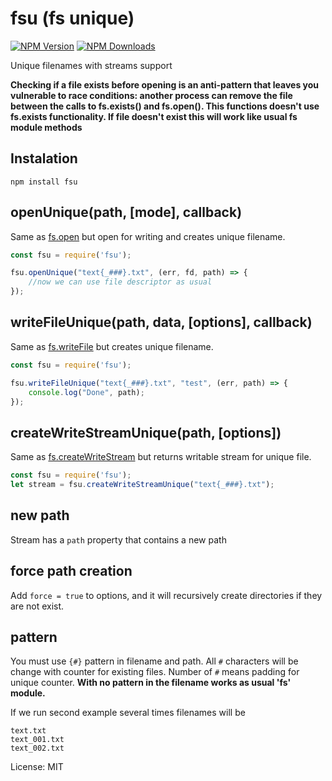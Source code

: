 # fsu (fs unique)

[![NPM Version](https://img.shields.io/npm/v/fsu.svg?style=flat-square)](https://www.npmjs.com/package/fsu)
[![NPM Downloads](https://img.shields.io/npm/dt/fsu.svg?style=flat-square)](https://www.npmjs.com/package/fsu)

Unique filenames with streams support

**Checking if a file exists before opening is an anti-pattern that leaves you vulnerable to race conditions: another process can remove the file between the calls to fs.exists() and fs.open(). This functions doesn't use fs.exists functionality. If file doesn't exist this will work like usual fs module methods**

## Instalation
`npm install fsu`

## openUnique(path, [mode], callback)
Same as [fs.open](http://nodejs.org/api/fs.html#fs_fs_open_path_flags_mode_callback) but open for writing and creates unique filename.

```js
const fsu = require('fsu');

fsu.openUnique("text{_###}.txt", (err, fd, path) => {
    //now we can use file descriptor as usual
});
```

## writeFileUnique(path, data, [options], callback)
Same as [fs.writeFile](http://nodejs.org/api/fs.html#fs_fs_writefile_filename_data_options_callback) but creates unique filename.

```js
const fsu = require('fsu');

fsu.writeFileUnique("text{_###}.txt", "test", (err, path) => {
    console.log("Done", path);
});
```

## createWriteStreamUnique(path, [options])
Same as [fs.createWriteStream](https://nodejs.org/api/fs.html#fs_fs_createwritestream_path_options) but returns writable stream for unique file.

```js
const fsu = require('fsu');
let stream = fsu.createWriteStreamUnique("text{_###}.txt");
```

## new path
Stream has a `path` property that contains a new path

## force path creation
Add `force = true` to options, and it will recursively create directories if they are not exist.

## pattern
You must use `{#}` pattern in filename and path. All `#` characters will be change with counter for existing files. Number of `#` means padding for unique counter. **With no pattern in the filename works as usual 'fs' module.**

If we run second example several times filenames will be
```
text.txt
text_001.txt
text_002.txt
```


License: MIT
